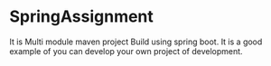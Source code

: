 # SpringAssignment
It is Multi module maven project Build using spring boot.
It is a good example of you can develop your own project of development.
